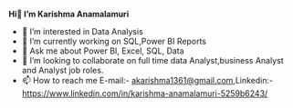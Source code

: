    **Hi👋
 I’m Karishma Anamalamuri**
- 👀 I’m interested in Data Analysis
- 📒 I’m currently working on SQL,Power BI Reports
- 💬 Ask me about Power BI, Excel, SQL, Data
- 💞️ I’m looking to collaborate on full time data Analyst,business Analyst and Analyst job roles.
- 📫 How to reach me E-mail:- akarishma1361@gmail.com,Linkedin:-https://www.linkedin.com/in/karishma-anamalamuri-5259b6243/
  

<!---
karishma1361/karishma1361 is a ✨ special ✨ repository because its `README.md` (this file) appears on your GitHub profile.
You can click the Preview link to take a look at your changes.
--->

